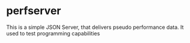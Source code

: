 # perfserver
This is a simple JSON Server, that delivers pseudo performance data. It used to test programming capabilities
